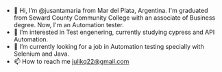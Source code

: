 - 👋 Hi, I’m @jusantamaria from Mar del Plata, Argentina. I'm graduated from Seward County Community College with an associate of Business degree. Now, I'm an Automation tester.
- 👀 I’m interested in Test engenering, currently studying cypress and API Automation.
- 🌱 I’m currently looking for a job in Automation testing specially with Selenium and Java.
- 📫 How to reach me julikq22@gmail.com

<!---
jusantamaria/jusantamaria is a ✨ special ✨ repository because its `README.md` (this file) appears on your GitHub profile.
You can click the Preview link to take a look at your changes.
--->
